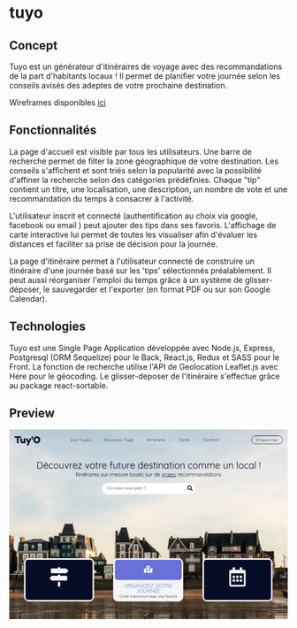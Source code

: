 # tuyo

## Concept

Tuyo est un générateur d'itinéraires de voyage avec des recommandations de la part d'habitants locaux !
Il permet de planifier votre journée selon les conseils avisés des adeptes de votre prochaine destination.

Wireframes disponibles [ici](https://whimsical.com/tuyo-SRe1iRjrV6aU6f6jEGtBnV)

## Fonctionnalités

La page d'accueil est visible par tous les utilisateurs. Une barre de recherche permet de filter la zone géographique de votre destination.
Les conseils s'affichent et sont triés selon la popularité avec la possibilité d'affiner la recherche selon des catégories prédéfinies.
Chaque "tip" contient un titre, une localisation, une description, un nombre de vote et une recommandation du temps à consacrer à l'activité.

L'utilisateur inscrit et connecté (authentification au choix via google, facebook ou email ) peut ajouter des tips dans ses favoris. L'affichage de carte interactive lui permet de toutes les visualiser afin d'évaluer les distances et faciliter sa prise de décision pour la journée.  

La page d'itinéraire permet à l'utilisateur connecté de construire un itinéraire d'une journée basé sur les 'tips' sélectionnés préalablement.
Il peut aussi réorganiser l'emploi du temps grâce à un système de glisser-déposer, le sauvegarder et l'exporter (en format PDF ou sur son Google Calendar).

## Technologies

Tuyo est une Single Page Application développée avec Node.js, Express, Postgresql (ORM Sequelize) pour le Back, React.js, Redux et SASS pour le Front.
La fonction de recherche utilise l'API de Geolocation Leaflet.js avec Here pour le géocoding.
Le glisser-deposer de l'itinéraire s'effectue grâce au package react-sortable.

## Preview
![tuyo-home](https://github.com/kamilduvert/tuyo/blob/master/Capture.PNG)
